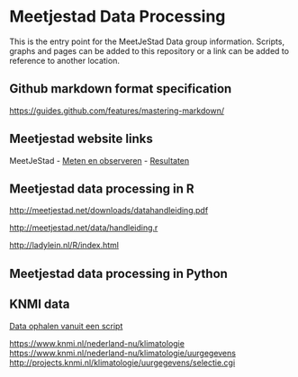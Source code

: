 # Meetjestad Data Processing

This is the entry point for the MeetJeStad Data group information. Scripts, graphs and pages can be added to this repository or a link can be added to reference to another location.

## Github markdown format specification

https://guides.github.com/features/mastering-markdown/


## Meetjestad website links

MeetJeStad - [Meten en observeren](https://meetjestad.net/nl/Meten_en_observeren) - [Resultaten](https://meetjestad.net/nl/Resultaten)


## Meetjestad data processing in R

http://meetjestad.net/downloads/datahandleiding.pdf

http://meetjestad.net/data/handleiding.r

http://ladylein.nl/R/index.html

## Meetjestad data processing in Python


## KNMI data

[Data ophalen vanuit een script](https://www.knmi.nl/kennis-en-datacentrum/achtergrond/data-ophalen-vanuit-een-script)

https://www.knmi.nl/nederland-nu/klimatologie  
https://www.knmi.nl/nederland-nu/klimatologie/uurgegevens  
http://projects.knmi.nl/klimatologie/uurgegevens/selectie.cgi  




